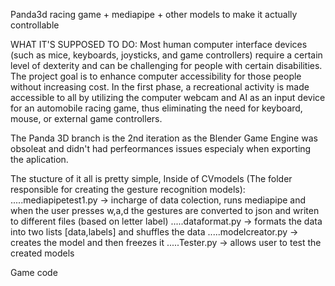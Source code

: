 Panda3d racing game + mediapipe + other models to make it actually controllable

WHAT IT'S SUPPOSED TO DO:
Most human computer interface devices (such as mice, keyboards, joysticks, and game controllers) require a certain level of dexterity and can be challenging for people with certain disabilities. The project goal is to enhance computer accessibility for those people without increasing cost. In the first phase, a recreational activity is made accessible to all by utilizing the computer webcam and AI as an input device for an automobile racing game, thus eliminating the need for keyboard, mouse, or external game controllers.


The Panda 3D branch is the 2nd iteration as the Blender Game Engine was obsoleat and didn't had perfeormances issues especialy when exporting the aplication.

The stucture of it all is pretty simple, Inside of CVmodels (The folder responsible for creating the gesture recognition models):
.....mediapipetest1.py -> incharge of data colection, runs mediapipe and when the user presses w,a,d the gestures are converted to json and writen to different files (based on  letter label)
.....dataformat.py -> formats the data into two lists [data,labels] and shuffles the data 
.....modelcreator.py -> creates the model and then freezes it
.....Tester.py -> allows user to test the created models
  
Game code 


